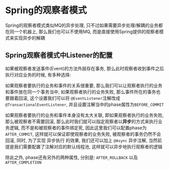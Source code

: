 # Spring的观察者模式

Spring的观察者模式类似MQ的异步处理, 只不过如果需要异步处理/解耦的业务都在同一个机器上, 那么我们也可以不使用MQ, 而是直接使用Spring提供的观察者模式来实现异步的解耦

## Spring观察者模式中Listener的配置

如果被观察者发送事件(Event)的方法外层存在事务, 那么此时观察者收到事件之后执行对应业务的时候, 有多种选择: 

如果观察者要执行的业务和事件的关系很重要, 那么我们可以让观察者执行的业务和事件放在同一个事务当中, 如果观察者执行的业务失败, 那么事件所在的事务也要跟着回滚, 这个设置我们可以将 `@EventListener`注解改成 `@TransactionalEventListener`, 并且设置注解当中的phase属性为`BEFORE_COMMIT`

如果观察者要执行的业务和事件本身没有太大关联, 即如果观察者执行的业务失败, 那么被观察者不需要回滚, 那么此时我们就可以指定观察者以**异步**的方式来执行业务逻辑, 而不是和被观察者的事件绑定死, 因此这里我们可以配置phase为`AFTER_COMMIT`, 这样就可以保证即使观察者的业务失败, 被观察者的事务仍然不会回滚, 同时, 为了实现 异步执行 的效果, 我们还可以加上 `@Async` 异步注解, 当然前提是我们需要配置了注解对应的默认线程池, 这样就可以异步地执行观察者的逻辑

除此之外, phase还有另外的两种属性, 分别是: `AFTER_ROLLBACK` 以及 `AFTER_COMPLETION`